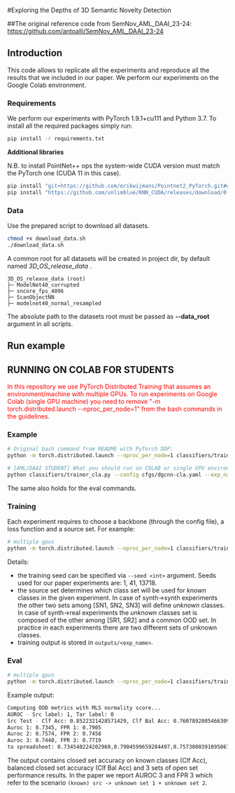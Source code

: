 #Exploring the Depths of 3D Semantic Novelty Detection

##The original reference code from
SemNov_AML_DAAI_23-24: https://github.com/antoalli/SemNov_AML_DAAI_23-24


## Introduction

This code allows to replicate all the experiments and reproduce all the results that we included in our paper. We perform our experiments on the Google Colab environment.

### Requirements
We perform our experiments with PyTorch 1.9.1+cu111 and Python 3.7. To install all the required packages simply run:

```bash
pip install -r requirements.txt
```

**Additional libraries** 

N.B. to install PointNet++ ops the system-wide CUDA version must match the PyTorch one (CUDA 11 in this case).

```bash
pip install "git+https://github.com/erikwijmans/Pointnet2_PyTorch.git#egg=pointnet2_ops&subdirectory=pointnet2_ops_lib"
pip install "https://github.com/unlimblue/KNN_CUDA/releases/download/0.2/KNN_CUDA-0.2-py3-none-any.whl"
```

### Data
Use the prepared script to download all datasets. 

```bash
chmod +x download_data.sh
./download_data.sh
```

A common root for all datasets will be created in project dir, by default named *3D_OS_release_data* .
```
3D_OS_release_data (root)
├─ ModelNet40_corrupted
├─ sncore_fps_4096
├─ ScanObjectNN
├─ modelnet40_normal_resampled
```

The absolute path to the datasets root must be passed as **--data_root** argument in all scripts.


## Run example

## RUNNING ON COLAB FOR STUDENTS
<span style="color:red">
In this repository we use PyTorch Distributed Training that assumes an environment/machine with multiple GPUs. To run experiments on Google Colab (single GPU machine) you need to remove "-m torch.distributed.launch --nproc_per_node=1" from the bash commands in the guidelines.
</span>

### Example
```bash
# Original bash command from README with PyTorch DDP:
python -m torch.distributed.launch --nproc_per_node=1 classifiers/trainer_cla.py --config cfgs/dgcnn-cla.yaml --exp_name DGCNN_CE_SN1 --src SN1 --loss CE 

# [AML/DAAI STUDENT] What you should run on COLAB or single GPU environment:
python classifiers/trainer_cla.py --config cfgs/dgcnn-cla.yaml --exp_name DGCNN_CE_SN1 --src SN1 --loss CE 
```
The same also holds for the eval commands. 


### Training

Each experiment requires to choose a backbone (through the config file), a loss function and a source set. For example: 

```bash
# multiple gpus
python -m torch.distributed.launch --nproc_per_node=1 classifiers/trainer_cla.py --config cfgs/dgcnn-cla.yaml --exp_name DGCNN_CE_SN1 --src SN1 --loss CE 
```

Details: 

 - the training seed can be specified via `--seed <int>` argument. Seeds used for our paper experiments
   are: 1, 41, 13718. 
 - the source set determines which class set will be used for *known* classes in the given experiment. In case of synth->synth experiments the other two sets 
   among [SN1, SN2, SN3] will define *unknown* classes. In case of synth->real experiments the
   *unknown* classes set is composed of the other among [SR1, SR2] and a common OOD set. In practice
   in each experiments there are two different sets of unknown classes.
 - training output is stored in `outputs/<exp_name>`. 

### Eval 

```bash
# multiple gpus
python -m torch.distributed.launch --nproc_per_node=1 classifiers/trainer_cla.py --config cfgs/dgcnn-cla.yaml --exp_name DGCNN_CE_SN1 --src SN1 --loss CE -mode eval --ckpt_path outputs/DGCNN_CE_SN1/models/model_last.pth

```

Example output:
```bash
Computing OOD metrics with MLS normality score...
AUROC - Src label: 1, Tar label: 0
Src Test - Clf Acc: 0.8522321428571429, Clf Bal Acc: 0.7607892805466309
Auroc 1: 0.7345, FPR 1: 0.7905
Auroc 2: 0.7574, FPR 2: 0.7458
Auroc 3: 0.7440, FPR 3: 0.7719
to spreadsheet: 0.734540224202969,0.7904599659284497,0.7573800391095067,0.7457882069795427,0.7440065016031351,0.7719451371571072
```

The output contains closed set accuracy on known classes (Clf Acc), balanced closed set accuracy
(Clf Bal Acc) and 3 sets of open set performance results. In the paper we report AUROC 3 and FPR 3
which refer to the scenario `(known) src -> unknown set 1 + unknown set 2`.
